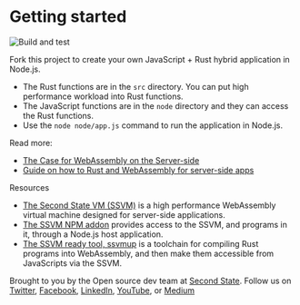 # Getting started

![Build and test](https://github.com/second-state/ssvm-nodejs-starter/workflows/ssvmup/badge.svg)

Fork this project to create your own JavaScript + Rust hybrid application in Node.js.

* The Rust functions are in the `src` directory. You can put high performance workload into Rust functions.
* The JavaScript functions are in the `node` directory and they can access the Rust functions.
* Use the `node node/app.js` command to run the application in Node.js.

Read more:

* [The Case for WebAssembly on the Server-side](https://docs.secondstate.io/serverless-cloud/the-case-for-webassembly-on-the-server-side)
* [Guide on how to Rust and WebAssembly for server-side apps](https://docs.secondstate.io/beginners-guide-to-webassembly/webassembly-on-the-server-side)

Resources

* [The Second State VM (SSVM)](https://github.com/second-state/ssvm) is a high performance WebAssembly virtual machine designed for server-side applications.
* [The SSVM NPM addon](https://github.com/second-state/ssvm-napi) provides access to the SSVM, and programs in it, through a Node.js host application.
* [The SSVM ready tool, ssvmup](https://github.com/second-state/ssvmup) is a toolchain for compiling Rust programs into WebAssembly, and then make them accessible from JavaScripts via the SSVM.

Brought to you by the Open source dev team at [Second State](https://www.secondstate.io/). Follow us on [Twitter](https://twitter.com/secondstateinc), [Facebook](https://www.facebook.com/SecondState.io/), [LinkedIn](https://www.linkedin.com/company/second-state/), [YouTube](https://www.youtube.com/channel/UCePMT5duHcIbJlwJRSOPDMQ), or [Medium](https://medium.com/wasm)

